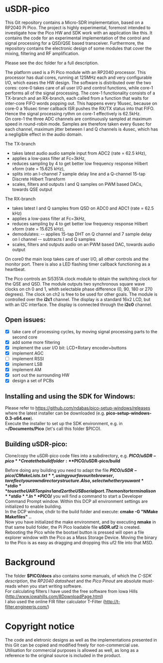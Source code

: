 # uSDR-pico
This Git repository contains a Micro-SDR implementation, based on a RP2040 Pi Pico. The project is highly experimental, foremost intended to investigate how the Pico HW and SDK work with an application like this. It contains the code for an experimental implementation of the control and signal processing for a QSD/QSE based transceiver. 
Furthermore, the repository contains the electronic design of some modules that cover the mixing, filtering and RF amplification.  

Please see the doc folder for a full description.

The platform used is a Pi Pico module with an RP2040 processor. This processor has dual cores, running at 125MHz each and very configurable I/O, which eases the HW design.
The software is distributed over the two cores: core-0 takes care of all user I/O and control functions, while core-1 performs all of the signal processing. The core-1 functionality consists of a TX-branch and an RX-branch, each called from a function that waits for inter-core FIFO words popping out. This happens every 16usec, because on core-0 a 16usec timer callback ISR pushes the RX/TX status into that FIFO. Hence the signal processing rythm on core-1 effectively is 62.5kHz.  
On core-1 the three ADC channels are continuously sampled at maximum speed in round-robin mode. Samples are therefore taken every 6usec for each channel, maximum jitter between I and Q channels is 4usec, which has a negligible effect in the audio domain.  

The TX-branch 
- takes latest audio audio sample input from ADC2 (rate = 62.5 kHz), 
- applies a low-pass filter at Fc=3kHz, 
- reduces sampling by 4 to get better low frequency response Hilbert xform (rate = 15.625 kHz), 
- splits into an I-channel 7 sample delay line and a Q-channel 15-tap Discrete Hilbert Transform
- scales, filters and outputs I and Q samples on PWM based DACs, towards QSE output
 
The RX-branch
- takes latest I and Q samples from QSD on ADC0 and ADC1 (rate = 62.5 kHz)
- applies a low-pass filter at Fc=3kHz, 
- reduces sampling by 4 to get better low frequency response Hilbert xform (rate = 15.625 kHz), 
- demodulates:
-- applies 15-tap DHT on Q channel and 7 sample delay on I channel
-- subtracts I and Q samples
- scales, filters and outputs audio on an PWM based DAC, towards audio output

On core0 the main loop takes care of user I/O, all other controls and the monitor port. There is also a LED flashing timer callback functioning as a heartbeat.

The Pico controls an Si5351A clock module to obtain the switching clock for the QSE and QSD. The module outputs two synchronous square wave clocks on ch 0 and 1, whith selectable phase difference (0, 90, 180 or 270 degrees). The clock on ch2 is free to be used for other goals. The module is controlled over the **i2c1** channel.
The display is a standard 16x2 LCD, but with an I2C interface. The display is connected through the **i2c0** channel.

## Open issues: 
- [x] take care of processing cycles, by moving signal processing parts to the second core
- [x] add some more filtering
- [x] implement the user I/O bit: LCD+Rotary encoder+buttons
- [x] implement AGC 
- [ ] implement RSSI
- [x] implement LSB
- [x] implement AM
- [x] sort out the surrounding HW
- [x] design a set of PCBs

## Installing and using the SDK for Windows: 
Please refer to https://github.com/ndabas/pico-setup-windows/releases where the latest installer can be downloaded (e.g. **pico-setup-windows-0.3-x64.exe**).  
Execute the installer to set up the SDK environment, e.g. in **~/Documents/Pico**  (let's call this folder $PICO). 

## Building uSDR-pico: 
Clone/copy the uSDR-pico code files into a subdirectory, e.g. **$PICO/uSDR-pico**  
Create the build folder: **$PICO/uSDR-pico/build**  

Before doing any building you need to adapt the file **$PICO/uSDR-pico/CMakeLists.txt**, using your favourite browser, to reflect your own directory structure. Also, select whether you want **stdio** to use the UART on pins 1 and 2 or the USB serial port. The monitor terminal is on **stdio**.  
In **$PICO/** you will find a command to start a Developer Command Prompt window. Within this DCP all environment settings are initialized to enable building.  
In the DCP window, chdir to the build folder and execute: **cmake -G "NMake Makefiles" ..**  
Now you have initialized the make environment, and by executing **nmake** in that same build folder, the Pi Pico loadable file **uSDR.uf2** is created.  
Rebooting the Pico while the bootsel button is pressed will open a file explorer window with the Pico as a Mass Storage Device. Moving the binary to the Pico is as easy as dragging and dropping this uf2 file into that MSD.  

# Background
The folder **$PICO/docs** also contains some manuals, of which the *C-SDK description*, the *RP2040 datasheet* and the *Pico Pinout* are absolute must-reads when you start writing software.  
For calculating filters I have used the free software from Iowa Hills (http://www.iowahills.com/8DownloadPage.html)  
I also used the online FIR filter calculator T-Filter (http://t-filter.engineerjs.com/) 

# Copyright notice
The code and eletronic designs as well as the implementations presented in this Git can be copied and modified freely for non-commercial use.
Utilisation for commercial purposes is allowed as well, as long as a reference to the original source is included in the product.


